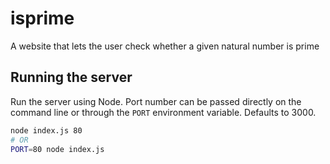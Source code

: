 # isprime
A website that lets the user check whether a given natural number is prime

## Running the server
Run the server using Node. Port number can be passed directly on the command
line or through the `PORT` environment variable. Defaults to 3000.

```sh
node index.js 80
# OR
PORT=80 node index.js
```
